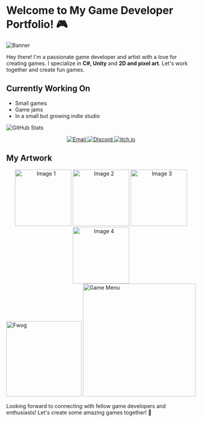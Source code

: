 # Welcome to My Game Developer Portfolio! 🎮

![Banner](https://github.com/odessy3509/Odessy.github.io/assets/137520021/06cb6ea7-c490-4056-8d8d-e1abcb3ec8b9)

Hey there! I'm a passionate game developer and artist with a love for creating games. I specialize in **C#, Unity** and **2D and pixel art**. Let's work together and create fun games.

## Currently Working On

- Small games
- Game jams
- In a small but growing indie studio

![GitHub Stats](https://github-readme-stats.vercel.app/api?username=odessy3509&show_icons=true&theme=radical)



<div align="center"> 

  <a href="mailto:odessy3509@gmail.com">
    <img src="https://img.shields.io/badge/Email-%40Dessy-blue" alt="Email">
  </a>
  <a href="https://discord.com/users/odessy3509">
    <img src="https://img.shields.io/badge/Discord-odessy3509-blue" alt="Discord">
  </a>
  <a href="https://odessy.itch.io/">
    <img src="https://img.shields.io/badge/itch.io-odessy-blue" alt="itch.io">
  </a>

</div>


## My Artwork


<div align="center">
  <img src="https://i.gyazo.com/421be63b9f0484e2b3e091f1a305066f.gif" width="150" alt="Image 1">
  <img src="https://i.gyazo.com/87f5f89b6c8015dc8fb44e504d0a234e.gif" width="150" alt="Image 2">
  <img src="https://i.gyazo.com/9406abee664760b76d9ac888a309dcb6.gif" width="150" alt="Image 3">
  <img src="https://i.gyazo.com/97ac69f8357fd372face675541328229.gif" width="150" alt="Image 4">
</div>

<img src="https://github.com/odessy3509/Odessy.github.io/assets/137520021/f105a05b-aaf0-4c8a-be51-12f712041375.png" alt="Fwog" width="200">
<img src="https://github.com/odessy3509/Odessy.github.io/assets/137520021/ac0ee750-45c5-4042-9713-c11c097339be.png" alt="Game Menu" width="300">





Looking forward to connecting with fellow game developers and enthusiasts! Let's create some amazing games together! 🚀

